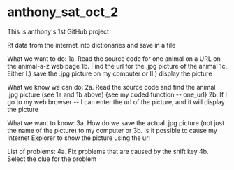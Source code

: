 # anthony_sat_oct_2
This is anthony's 1st GitHub project

Rt data from the internet into dictionaries and save in a file


 What we want to do:
     1a. Read the source code for one animal on a URL on the animal-a-z web page
     1b. Find the url for the .jpg picture of the animal
     1c. Either I.) save the .jpg picture on my computer or
              II.) display the picture
              
 What we know we can do:
     2a. Read the source code and find the animal .jpg picture (see 1a and 1b above) {see my coded function -- one_url}
     2b. If I go to my web browser -- I can enter the url of the picture, and it will display the picture
     
 What we want to know:
     3a. How do we save the actual .jpg picture (not just the name of the picture) to my computer or
     3b. Is it possible to cause my Internet Explorer to show the picture using the url

List of problems:
     4a. Fix problems that are caused by the shift key
     4b. Select the clue for the problem